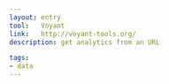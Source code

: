 ```yaml
---
layout: entry
tool:	Voyant
link:	http://voyant-tools.org/
description: get analytics from an URL

tags:
- data
---
```

